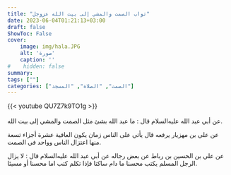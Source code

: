 ```yaml
---
title: "ثواب الصمت والمشي إلى بيت الله عزوجل"
date: 2023-06-04T01:21:13+03:00
draft: false
ShowToc: False
cover:
    image: img/hala.JPG
    alt: 'صورة'
    caption: ''
#    hidden: false
summary: 
tags: [""]
categories: ["الصمت", "الصلاة", "المسجد"]
---
```

{{< youtube QU7Z7k9TO1g >}}  
 <br>
عن أبي عبد الله عليه‌السلام قال : ما عبد الله بشئ مثل الصمت
والمشي إلى بيت الله.

عن علي بن مهزيار يرفعه قال يأتي على الناس زمان يكون
العافية عشرة أجزاء تسعة منها اعتزال الناس وواحد في الصمت.

عن علي بن الحسين بن رباط عن بعض رجاله عن أبي عبد الله عليه‌السلام
قال : لا يزال الرجل المسلم يكتب محسنا ما دام ساكتا فإذا تكلم كتب اما
محسنا أو مسيئا.


